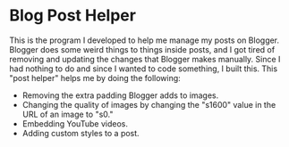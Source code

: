 # Blog Post Helper
This is the program I developed to help me manage my posts on Blogger. Blogger does some weird things to things inside posts, and I got tired of removing and updating the changes that Blogger makes manually. Since I had nothing to do and since I wanted to code something, I built this. This "post helper" helps me by doing the following:

* Removing the extra padding Blogger adds to images.
* Changing the quality of images by changing the "s1600" value in the URL of an image to "s0."
* Embedding YouTube videos.
* Adding custom styles to a post.
